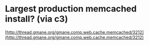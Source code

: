 <!--
id: 1754766
link: http://tumblr.atmos.org/post/1754766/largest-production-memcached-install-via-c3
slug: largest-production-memcached-install-via-c3
date: Thu May 10 2007 11:36:47 GMT-0700 (PDT)
publish: 2007-05-010
tags: 
title: Largest production memcached install? (via c3)
-->


Largest production memcached install? (via c3)
==============================================

[http://thread.gmane.org/gmane.comp.web.cache.memcached/3212](http://thread.gmane.org/gmane.comp.web.cache.memcached/3212)

